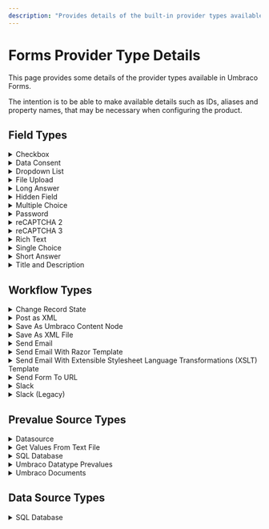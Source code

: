 ```yaml
---
description: "Provides details of the built-in provider types available with Umbraco Forms"
---
```


# Forms Provider Type Details

This page provides some details of the provider types available in Umbraco Forms.

The intention is to be able to make available details such as IDs, aliases and property names, that may be necessary when configuring the product.

## Field Types

<details>

<summary>Checkbox</summary>

**ID:** `D5C0C390-AE9A-11DE-A69E-666455D89593`

**Alias:** `checkbox`

**Settings:**

* `DefaultValue`

</details>

<details>

<summary>Data Consent</summary>

**ID:** `A72C9DF9-3847-47CF-AFB8-B86773FD12CD`

**Alias:** `dataConsent`

**Settings:**

* `AcceptCopy`
* `ShowLabel`

</details>

<details>

<summary>Dropdown List</summary>

**ID:** `0DD29D42-A6A5-11DE-A2F2-222256D89593`

**Alias:** `dropdown`

**Settings:**

* `DefaultValue`
* `AllowMultipleSelections`
* `ShowLabel`
* `AutocompleteAttribute`
* `SelectPrompt`

</details>

<details>

<summary>File Upload</summary>

**ID:** `84A17CF8-B711-46a6-9840-0E4A072AD000`

**Alias:** `fileUpload`

**Settings:**

* `SelectedFilesListHeading`

</details>

<details>

<summary>Long Answer</summary>

**ID:** `023F09AC-1445-4bcb-B8FA-AB49F33BD046`

**Alias:** `longAnswer`

**Settings:**

* `DefaultValue`
* `Placeholder`
* `ShowLabel`
* `AutocompleteAttribute`
* `NumberOfRows`
* `MaximumLength`

</details>

<details>

<summary>Hidden Field</summary>

**ID:** `DA206CAE-1C52-434E-B21A-4A7C198AF877`

**Alias:** `hidden`

**Settings:**

* `DefaultValue`

</details>

<details>

<summary>Multiple Choice</summary>

**ID:** `FAB43F20-A6BF-11DE-A28F-9B5755D89593`

**Alias:** `multipleChoice`

**Settings:**

* `DefaultValue`
* `ShowLabel`

</details>

<details>

<summary>Password</summary>

**ID:** `FB37BC60-D41E-11DE-AEAE-37C155D89593`

**Alias:** `password`

**Settings:**

* `Placeholder`

</details>

<details>

<summary>reCAPTCHA 2</summary>

**ID:** `B69DEAEB-ED75-4DC9-BFB8-D036BF9D3730`

**Alias:** `recaptcha2`

**Settings:**

* `Theme`
* `Size`
* `ErrorMessage`

</details>

<details>

<summary>reCAPTCHA 3</summary>

**ID:** `663AA19B-423D-4F38-A1D6-C840C926EF86`

**Alias:** `recaptcha3`

**Settings:**

* `ScoreThreshold`
* `ErrorMessage`
* `SaveScore`

</details>

<details>

<summary>Rich Text</summary>

**ID:** `1F8D45F8-76E6-4550-A0F5-9637B8454619`

**Alias:** `richText`

**Settings:**

* `Html`
* `ShowLabel`

</details>

<details>

<summary>Single Choice</summary>

**ID:** `903DF9B0-A78C-11DE-9FC1-DB7A56D89593`

**Alias:** `singleChoice`

**Settings:**

* `DefaultValue`
* `ShowLabel`

</details>

<details>

<summary>Short Answer</summary>

**ID:** `3F92E01B-29E2-4a30-BF33-9DF5580ED52C`

**Alias:** `shortAnswer`

**Settings:**

* `DefaultValue`
* `Placeholder`
* `ShowLabel`
* `MaximumLength`
* `FieldType`
* `AutocompleteAttribute`

</details>

<details>

<summary>Title and Description</summary>

**ID:** `e3fbf6c4-f46c-495e-aff8-4b3c227b4a98`

**Alias:** `titleAndDescription`

**Settings:**

* `CaptionTag`
* `Caption`
* `BodyText`
* `ShowLabel`

</details>

## Workflow Types

<details>

<summary>Change Record State</summary>

**ID:** `4C40A092-0CB5-481d-96A7-A02D8E7CDB2F`

**Alias:** `changeRecordState`

**Settings:**

* `Words`
* `Action`

</details>

<details>

<summary>Post as XML</summary>

**ID:** `470EEB3A-CB15-4b08-9FC0-A2F091583332`

**Alias:** `postAsXml`

**Settings:**

* `Url`
* `Method`
* `XsltFile`
* `Fields`
* `Username`
* `Password`

</details>

<details>

<summary>Save As Umbraco Content Node</summary>

**ID:** `89FB1E31-9F36-4e08-9D1B-AF1180D340DB`

**Alias:** `saveAsUmbracoContentNode`

**Settings:**

* `Fields`
* `Publish`
* `RootNode`

</details>

<details>

<summary>Save As XML File</summary>

**ID:** `9CC5854D-61A2-48f6-9F4A-8F3BDFAFB521`

**Alias:** `saveAsAnXmlFile`

**Settings:**

* `Path`
* `Extension`
* `XsltFile`

</details>

<details>

<summary>Send Email</summary>

**ID:** `E96BADD7-05BE-4978-B8D9-B3D733DE70A5`

**Alias:** `sendEmail`

**Settings:**

* `Email`
* `CcEmail`
* `BccEmail`
* `SenderEmail`
* `ReplyToEmail`
* `Subject`
* `Message`
* `Attachment`

</details>

<details>

<summary>Send Email With Razor Template</summary>

**ID:** `17c61629-d984-4e86-b43b-a8407b3efea9`

**Alias:** `sendEmailWithRazorTemplate`

**Settings:**

* `Email`
* `CcEmail`
* `BccEmail`
* `SenderEmail`
* `ReplyToEmail`
* `Subject`
* `RazorViewFilePath`
* `Attachment`

</details>

<details>

<summary>Send Email With Extensible Stylesheet Language Transformations (XSLT) Template</summary>

**ID:** `616edfeb-badf-414b-89dc-d8655eb85998`

**Alias:** `sendEmailWithXsltTemplate`

**Settings:**

* `Email`
* `CcEmail`
* `BccEmail`
* `SenderEmail`
* `ReplyToEmail`
* `Subject`
* `XsltFile`

</details>

<details>

<summary>Send Form To URL</summary>

**ID:** `FD02C929-4E7D-4f90-B9FA-13D074A76688`

**Alias:** `sendFormToUrl`

**Settings:**

* `Url`
* `Method`
* `StandardFields`
* `Fields`
* `Username`
* `Password`

</details>

<details>

<summary>Slack</summary>

**ID:** `bc52ab28-d3ff-42ee-af75-a5d49be83040`

**Alias:** `slack`

**Settings:**

* `WebhookUrl`

</details>

<details>

<summary>Slack (Legacy)</summary>

**ID:** `ccbfb0d5-adaa-4729-8b4c-4bb439dc0202`

**Alias:** `slackLegacy`

**Settings:**

* `Token`
* `Channel`
* `Username`
* `AvatarUrl`

</details>

## Prevalue Source Types

<details>

<summary>Datasource</summary>

**ID:** `cc9f9b2a-a746-11de-9e17-681b56d89593`

**Alias:** `dataSource`

</details>

<details>

<summary>Get Values From Text File</summary>

**ID:** `35C2053E-CBF7-4793-B27C-6E97B7671A2D`

**Alias:** `getValuesFromTextFile`

**Settings:**

* `TextFile`

</details>

<details>

<summary>SQL Database</summary>

**ID:** `F1F5BD4D-E6AE-44ed-86CB-97661E4660B2`

**Alias:** `sqlDatabase`

**Settings:**

* `Connection`
* `ConnectionString`
* `Table`
* `KeyColumn`
* `ValueColumn`
* `CaptionColumn`

</details>

<details>

<summary>Umbraco Datatype Prevalues</summary>

**ID:** `EA773CAF-FEF2-491B-B5B7-6A3552B1A0E2`

**Alias:** `umbracoDataTypePreValues`

**Settings:**

* `DataTypeId`

</details>

<details>

<summary>Umbraco Documents</summary>

**ID:** `de996870-c45a-11de-8a39-0800200c9a66`

**Alias:** `umbracoDocuments`

**Settings:**

* `RootNode`
* `UseCurrentPage`
* `DocType`
* `ValueField`
* `ListGrandChildren`
* `OrderBy`

</details>

## Data Source Types

<details>

<summary>SQL Database</summary>

**ID:** `F19506F3-EFEA-4b13-A308-89348F69DF91`

**Alias:** `sqlDatabase`

**Settings:**

* `Connection`
* `Table`

</details>
